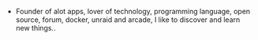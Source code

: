 - Founder of alot apps, lover of technology, programming language, open source, forum, docker, unraid and arcade, I like to discover and learn new things..
  <br>













































































































































































































































































































































































































































































































































































































































































































































